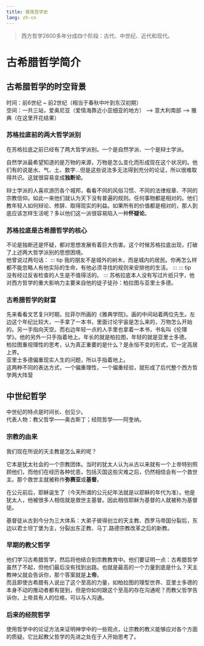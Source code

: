 ```yaml
---
title: 极简哲学史
lang: zh-cn
---
```


> 西方哲学2600多年分成四个阶段：古代、中世纪、近代和现代。

# 古希腊哲学简介

## 古希腊哲学的时空背景

时间：前6世纪 ~ 前2世纪（相当于春秋中叶到东汉初期）  
空间：一共三站，爱奥尼亚（爱情海靠近小亚细亚的地方） --> 意大利南部 --> 雅典（在这里开花结果）

### 苏格拉底前的两大哲学派别

在苏格拉底之前已经有了两大哲学派别。一个是自然学派、一个是辩士学派。

自然学派最希望知道的是万物的来源，万物是怎么变化而形成现在这个状况的。他们有的说是水、气、土、数字...但是这些说法多无法得到充分的论证，所以很难取得共识。这就很容易变成**独断论**。

辩士学派的人喜欢游历各个城邦，看看不同的风俗习惯、不同的法律规章、不同的宗教信仰。如此一来他们就认为天下没有普遍的规则。任何事物都是相对的。他们教年轻人如何辩论、修辞、取得现实的利益。如果所有的价值都是相对的，那人到底应该怎样生活呢？多以他们这一派很容易陷入一种**怀疑论**。

### 苏格拉底是古希腊哲学的核心

不论是独断还是怀疑，都对思想发展有着巨大伤害。这个时候苏格拉底出现，打破了上述两大哲学派别的思想困境。  
他曾说过两句话：
::: tip
我的朋友不是城外的树木，而是城内的居民。你再怎么样都不能忽略人有他实际的生命，有他必须寻找的规则来安排他的生活。
:::
::: tip
没有经过反省检查的人生是不值得活的。
:::
苏格拉底本人没有写过片纸只字，他对西方哲学的重大影响力主要来自他的徒子徒孙：柏拉图与亚里士多德。

### 古希腊哲学的财富

先来看看文艺复兴时期，拉菲尔所画的《雅典学院》。画的中间站着两位先生。左边这个年纪比较大，一手拿了一本书，里面讨论宇宙是怎么来的，万物怎么开始的。另一手指向天空。而右边年轻一点的人手里也拿着一本书，书名叫《伦理学》。他的另外一只手指着地上。年长的就是柏拉图，年轻的就是亚里士多德。  
柏拉图重视理性的思考，认为真正重要的是什么？是永恒不变的形式，它一定高居上界。  
亚里士多德偏重现实人生的问题，所以手指着地上。  
这两种不同的表达方式，一个偏重理性，一个偏重经验，就形成了后代整个西方哲学两大阵营

## 中世纪哲学

中世纪的特点是时间长、创见少。  
代表人物：教父哲学——奥古斯丁；经院哲学——阿奎纳。

### 宗教的由来

我们现在所说的天主教是怎么来的呢？  

它本是犹太社会的一个宗教团体。当时的犹太人认为从古以来就有一个上帝特别照顾他们，而他们在经历各种忧患，包括灭国这些灾难之后，仍然相信会有一个救世主。那个救世主就被称作**弥赛亚**或**基督**。

在公元前后，耶稣诞生了（今天所谓的公元纪年法就是以耶稣的年代为准）。他是犹太人，他被很多人相信就是救世主基督。因此相信耶稣为基督的人就被称为基督徒。  

基督徒从古到今分为三大体系：大弟子彼得创立的天主教、西罗马帝国分裂后，东边以君士坦丁堡为主，分裂出东正教、马丁.路德宗教改革之后的新教。

### 早期的教父哲学

他们学习古希腊哲学，然后将他结合到宗教教育中。他们要证明一点：古希腊哲学虽然了不起，但他们最后没有找到出路。也就是最高的一个力量到底是什么？天主教神父就会告诉你，那个答案就是**上帝**。  
而且即使古希腊有人说出了这个至高的力量，如柏拉图的理型世界、亚里士多德的本身不动的推动者都有提到，但是你如何跟这个至高的存在沟通呢？而教父哲学告诉你，上帝具有人的位格，可以与人沟通。  

### 后来的经院哲学

使用哲学中的论证方法来证明神学中的一些观点，让宗教的教义能够应对各个方面的质疑。它比起教父哲学的先进之处在于人开始思考了。
